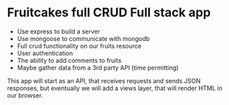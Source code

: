 # Fruitcakes full CRUD Full stack app

- Use express to build a server
- Use mongoose to communicate with mongodb
- Full crud functionality on our fruits resource
- User authentication
- The ability to add comments to fruits
- Maybe gather data from a 3rd party API (time permitting)

This app will start as an API, that receives requests and sends JSON responses, but eventually we will add a views layer, that will render HTML in our browser. 

